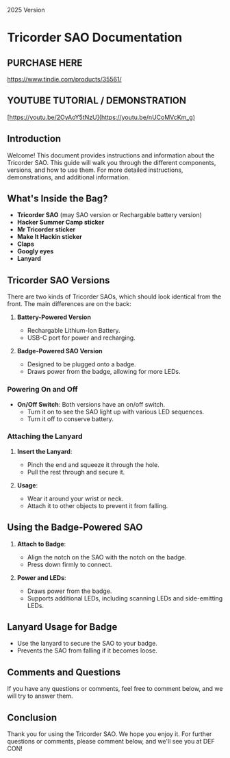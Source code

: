 2025 Version

# Tricorder SAO Documentation

## PURCHASE HERE
https://www.tindie.com/products/35561/

## YOUTUBE TUTORIAL / DEMONSTRATION
[https://youtu.be/2OyAoY5tNzU](https://youtu.be/nUCoMVcKm_g)

## Introduction

Welcome! This document provides instructions and information about the Tricorder SAO. This guide will walk you through the different components, versions, and how to use them. For more detailed instructions, demonstrations, and additional information.

## What's Inside the Bag?

- **Tricorder SAO** (may SAO version or Rechargable battery version)
- **Hacker Summer Camp sticker**
- **Mr Tricorder sticker**
- **Make It Hackin sticker**
- **Claps**
- **Googly eyes**
- **Lanyard**

## Tricorder SAO Versions

There are two kinds of Tricorder SAOs, which should look identical from the front. The main differences are on the back:

1. **Battery-Powered Version**
   - Rechargable Lithium-Ion Battery.
   - USB-C port for power and recharging.
   
2. **Badge-Powered SAO Version**
   - Designed to be plugged onto a badge.
   - Draws power from the badge, allowing for more LEDs.

### Powering On and Off

- **On/Off Switch**: Both versions have an on/off switch.
    - Turn it on to see the SAO light up with various LED sequences.
    - Turn it off to conserve battery.

### Attaching the Lanyard

1. **Insert the Lanyard**:
    - Pinch the end and squeeze it through the hole.
    - Pull the rest through and secure it.

2. **Usage**:
    - Wear it around your wrist or neck.
    - Attach it to other objects to prevent it from falling.

## Using the Badge-Powered SAO

1. **Attach to Badge**:
    - Align the notch on the SAO with the notch on the badge.
    - Press down firmly to connect.

2. **Power and LEDs**:
    - Draws power from the badge.
    - Supports additional LEDs, including scanning LEDs and side-emitting LEDs.

## Lanyard Usage for Badge

- Use the lanyard to secure the SAO to your badge.
- Prevents the SAO from falling if it becomes loose.

## Comments and Questions

If you have any questions or comments, feel free to comment below, and we will try to answer them.

## Conclusion

Thank you for using the Tricorder SAO. We hope you enjoy it. For further questions or comments, please comment below, and we'll see you at DEF CON!

